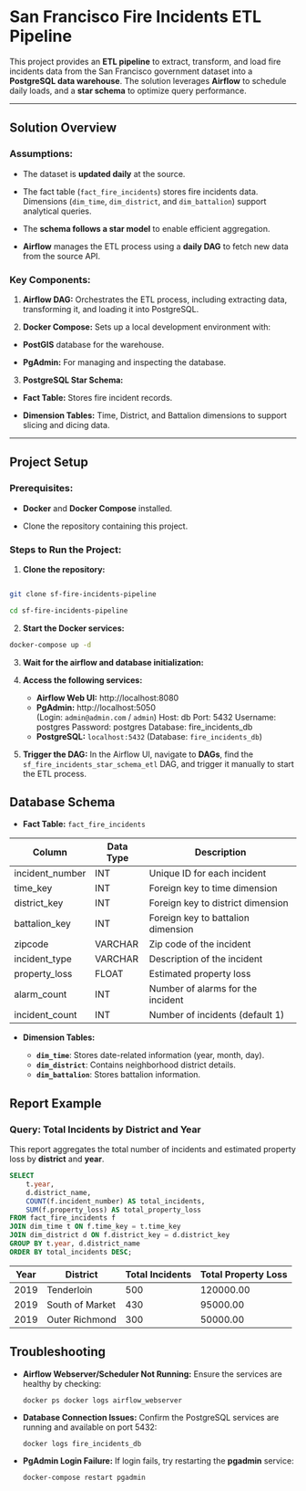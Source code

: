
# San Francisco Fire Incidents ETL Pipeline
  
This project provides an **ETL pipeline** to extract, transform, and load fire incidents data from the San Francisco government dataset into a **PostgreSQL data warehouse**. The solution leverages **Airflow** to schedule daily loads, and a **star schema** to optimize query performance.

---

  
## Solution Overview

  

### Assumptions:

- The dataset is **updated daily** at the source.

- The fact table (`fact_fire_incidents`) stores fire incidents data. Dimensions (`dim_time`, `dim_district`, and `dim_battalion`) support analytical queries.

- The **schema follows a star model** to enable efficient aggregation.

-  **Airflow** manages the ETL process using a **daily DAG** to fetch new data from the source API.

  

### Key Components:

1.  **Airflow DAG:** Orchestrates the ETL process, including extracting data, transforming it, and loading it into PostgreSQL.

2.  **Docker Compose:** Sets up a local development environment with:

-  **PostGIS** database for the warehouse.

-  **PgAdmin:** For managing and inspecting the database.

3.  **PostgreSQL Star Schema:**

-  **Fact Table:** Stores fire incident records.

-  **Dimension Tables:** Time, District, and Battalion dimensions to support slicing and dicing data.

  

---

  

## Project Setup

  

### Prerequisites:

-  **Docker** and **Docker Compose** installed.

- Clone the repository containing this project.

  

### Steps to Run the Project:

1.  **Clone the repository:**

```bash

git clone sf-fire-incidents-pipeline

cd sf-fire-incidents-pipeline
```

2.  **Start the Docker services:**
```bash
docker-compose up -d
```
3.  **Wait for the airflow and database initialization:**
4.  **Access the following services:**
    
    -   **Airflow Web UI:** http://localhost:8080  
    -   **PgAdmin:** http://localhost:5050  
        (Login: `admin@admin.com` / `admin`)
        Host: db
        Port: 5432
        Username: postgres
        Password: postgres
        Database: fire_incidents_db
    -   **PostgreSQL:** `localhost:5432` (Database: `fire_incidents_db`)
4.  **Trigger the DAG:** In the Airflow UI, navigate to **DAGs**, find the `sf_fire_incidents_star_schema_etl` DAG, and trigger it manually to start the ETL process.

## **Database Schema**

-   **Fact Table:** `fact_fire_incidents`
   
| Column          | Data Type | Description                         |
|-----------------|-----------|-------------------------------------|
| incident_number | INT       | Unique ID for each incident         |
| time_key        | INT       | Foreign key to time dimension       |
| district_key    | INT       | Foreign key to district dimension   |
| battalion_key   | INT       | Foreign key to battalion dimension  |
| zipcode         | VARCHAR   | Zip code of the incident            |
| incident_type   | VARCHAR   | Description of the incident         |
| property_loss   | FLOAT     | Estimated property loss             |
| alarm_count     | INT       | Number of alarms for the incident   |
| incident_count  | INT       | Number of incidents (default 1)     |

    
-   **Dimension Tables:**
    
    -   **`dim_time`**: Stores date-related information (year, month, day).
    -   **`dim_district`**: Contains neighborhood district details.
    -   **`dim_battalion`**: Stores battalion information.

## **Report Example**

### **Query: Total Incidents by District and Year**

This report aggregates the total number of incidents and estimated property loss by **district** and **year**.

```sql
SELECT 
    t.year,
    d.district_name,
    COUNT(f.incident_number) AS total_incidents,
    SUM(f.property_loss) AS total_property_loss
FROM fact_fire_incidents f
JOIN dim_time t ON f.time_key = t.time_key
JOIN dim_district d ON f.district_key = d.district_key
GROUP BY t.year, d.district_name
ORDER BY total_incidents DESC;
```

| Year| District       | Total Incidents | Total Property Loss
|-----|----------------|-----------------| --------------------|
|2019 |Tenderloin      | 500             | 120000.00           |
|2019 |South of Market | 430             | 95000.00            |
|2019 |Outer Richmond  | 300             | 50000.00            |

## **Troubleshooting**

-   **Airflow Webserver/Scheduler Not Running:** Ensure the services are healthy by checking:
           
    `docker ps
    docker logs airflow_webserver` 
    
-   **Database Connection Issues:** Confirm the PostgreSQL services are running and available on port 5432:
            
    `docker logs fire_incidents_db` 
    
-   **PgAdmin Login Failure:** If login fails, try restarting the **pgadmin** service:
            
    `docker-compose restart pgadmin` 
    